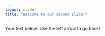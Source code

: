```yaml
---
layout: slide
title: "Welcome to our second slide!"
---
```

Your text below:
Use the left arrow to go back!
